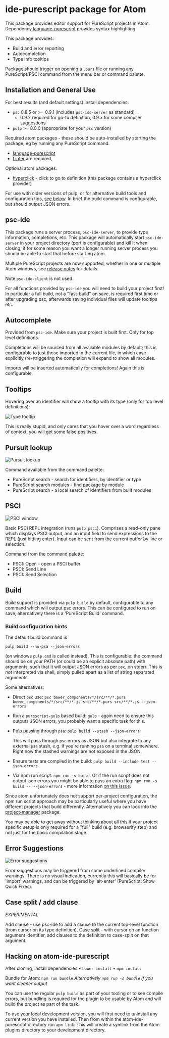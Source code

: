 # ide-purescript package for Atom

This package provides editor support for PureScript projects in Atom. Dependency [language-purescript](https://atom.io/packages/language-purescript) provides syntax highlighting.

This package provides:
  * Build and error reporting
  * Autocompletion
  * Type info tooltips

Package should trigger on opening a `.purs` file or running any PureScript/PSCI command from the menu bar or command palette.

## Installation and General Use

For best results (and default settings) install dependencies:

  * `psc` 0.8.5 or >= 0.9.1 (includes `psc-ide-server` as standard)
    * 0.9.2 required for go-to definition, 0.9.x for some compiler suggestions
  * `pulp` >= 8.0.0 (appropriate for your `psc` version)

Required atom packages - these should be auto-installed by starting the package, eg by running any PureScript command.
  * [language-purescript](https://atom.io/packages/language-purescript)
  * [Linter](https://github.com/atom-community/linter) are required,

Optional atom packages:

  * [hyperclick](https://atom.io/packages/hyperclick) - click to go to definition (this package contains a hyperclick provider)

For use with older versions of pulp, or for alternative build tools and configuration tips, [see below](#build). In brief
the build command is configurable, but should output JSON errors.

## psc-ide

This package runs a server process, `psc-ide-server`, to provide type information, completions,
etc. This package will automatically start `psc-ide-server` in your project
directory (port is configurable) and kill it when closing, if for some reason
you want a longer running server process you should be able to start that before
starting atom.

Multiple PureScript projects are now supported, whether in one or multiple Atom windows, see [release notes](https://github.com/nwolverson/atom-ide-purescript/releases/tag/v0.14.0) for details.

Note `psc-ide-client` is not used.

For all functions provided by `psc-ide` you will need to build your project first! In particular a full build,
not a "fast-build" on save, is required first time or after upgrading psc, afterwards saving individual files
will update tooltips etc.

## Autocomplete

Provided from `psc-ide`. Make sure your project is built first. Only for top level definitions.

Completions will be sourced from all available modules by default; this is configurable to just those imported in the current file, in which case explicitly (re-)triggering the completion will expand to show all modules.

Imports will be inserted automatically for completions! Again this is configurable.

## Tooltips

Hovering over an identifier will show a tooltip with its type (only for top level definitions):

![Type tooltip](http://nwolverson.github.io/atom-ide-purescript/assets/type-tooltip.png)

This is really stupid, and only cares that you hover over a word regardless of context, you will get some false positives.

## Pursuit lookup

![Pursuit lookup](http://nwolverson.github.io/atom-ide-purescript/assets/pursuit.png)

Command available from the command palette:
  * PureScript search - search for identifiers, by identifier or type
  * PureScript search modules - find package by module
  * PureScript search - a local search of identifiers from built modules

## PSCI

![PSCI window](http://nwolverson.github.io/atom-ide-purescript/assets/psci.png)

Basic PSCI REPL integration (runs `pulp psci`). Comprises a read-only pane which displays
PSCI output, and an input field to send expressions to the REPL (just hitting enter). Input
can be sent from the current buffer by line or selection.

Command from the command palette:
  * PSCI: Open - open a PSCI buffer
  * PSCI: Send Line
  * PSCI: Send Selection

## Build

Build support is provided via `pulp build` by default, configurable to any command which
will output psc errors. This can be configured to run on save, alternatively there
is a 'PureScript Build' command.

### Build configuration hints

The default build command is
```
pulp build --no-psa --json-errors
```
(on windows `pulp.cmd` is called instead). This is configurable: the command should be
on your PATH (or could be an explicit absolute path) with arguments, such that it will
output JSON errors as per `psc`, on stderr. This is *not* interpreted via shell, simply
pulled apart as a list of string separated arguments.

Some alternatives:
  * Direct `psc` use: `psc bower_components/*/src/**/*.purs bower_components/*/src/**/*.js src/**/*.purs src/**/*.js --json-errors`
  * Run a `purescript-gulp` based build: `gulp` - again need to ensure this outputs JSON errors, you probably want a specific task for this.
  * Pulp passing through `psa`: `pulp build --stash --json-errors`

    This will pass through `psc` errors as JSON but also integrate to any external `psa` stash,
    e.g. if you're running `psa` on a terminal somewhere. Right now the stashed warnings are not exposed in the JSON.
  * Ensure tests are compiled in the build: `pulp build --include test --json-errors`
  * Via npm run script: `npm run -s build`. Or if the run script does not output json errors you might be able to pass
    an extra flag: `npm run -s build -- --json-errors` - more information [on this issue](https://github.com/nwolverson/atom-ide-purescript/issues/53#issuecomment-198621810).

Since atom unfortunately does not support per-project configuration, the npm run script approach may be particularly
useful where you have different projects that build differently. Alternatively you can look into
the [project-manager](https://atom.io/packages/project-manager) package.

You may be able to get away without thinking about all this if your project specific setup is only required for a "full" build
(e.g. browserify step) and not just for the basic compilation stage.


## Error Suggestions

![Error suggestions](https://cloud.githubusercontent.com/assets/2770891/12066635/d6b14964-afe2-11e5-8584-44d291044614.gif)

Error suggestions may be triggered from some underlined compiler warnings. There
is no visual indication, currently this will basically be for 'import' warnings,
and can be triggered by 'alt-enter' (PureScript: Show Quick Fixes).

## Case split / add clause

*EXPERIMENTAL*

Add clause - use psc-ide to add a clause to the current top-level function (from cursor on its type definition).
Case split - with cursor on an function argument identifier, add clauses to the definition to case-split on that argument.


## Hacking on atom-ide-purescript

After cloning, install dependencies
  • `bower install`
  • `npm install`

Bundle for Atom: `npm run bundle`
_Alternatively `npm run -s bundle` if you want cleaner output_

You can use the regular `pulp build` as part of your tooling or to see compile errors, but bundling is required for the plugin to be usable by Atom and will build the project as part of the task.

To use your local development version, you will first need to uninstall any current version you have installed. Then from within the atom-ide-purescript directory run `apm link`. This will create a symlink from the Atom plugins directory to your development directory.
